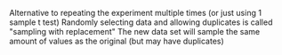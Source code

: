 Alternative to repeating the experiment multiple times (or just using 1 sample t test) 
Randomly selecting data and allowing duplicates is called "sampling with replacement"
The new data set will sample the same amount of values as the original (but may have duplicates)